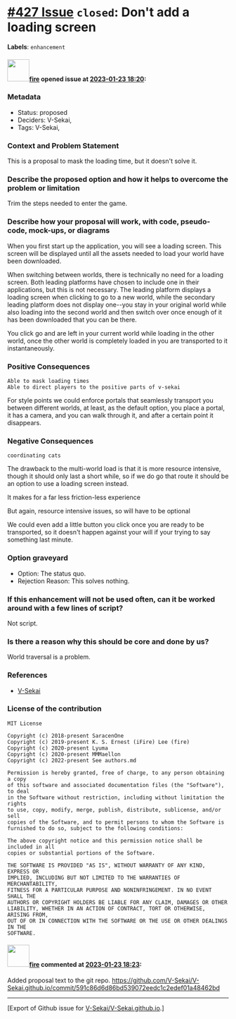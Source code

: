 # [\#427 Issue](https://github.com/V-Sekai/V-Sekai.github.io/issues/427) `closed`:  Don't add a loading screen
**Labels**: `enhancement`


#### <img src="https://avatars.githubusercontent.com/u/32321?u=c2e06a3d2b49a467aa907e54aa259516440267cc&v=4" width="50">[fire](https://github.com/fire) opened issue at [2023-01-23 18:20](https://github.com/V-Sekai/V-Sekai.github.io/issues/427):

### Metadata

- Status: proposed <!-- draft | proposed | rejected | accepted | deprecated | superseded by -->
- Deciders: V-Sekai,
- Tags: V-Sekai,


### Context and Problem Statement

This is a proposal to mask the loading time, but it doesn't solve it.

### Describe the proposed option and how it helps to overcome the problem or limitation

Trim the steps needed to enter the game.

### Describe how your proposal will work, with code, pseudo-code, mock-ups, or diagrams

When you first start up the application, you will see a loading screen. This screen will be displayed until all the assets needed to load your world have been downloaded.

When switching between worlds, there is technically no need for a loading screen. Both leading platforms have chosen to include one in their applications, but this is not necessary. The leading platform displays a loading screen when clicking to go to a new world, while the secondary leading platform does not display one--you stay in your original world while also loading into the second world and then switch over once enough of it has been downloaded that you can be there.

You click go and are left in your current world while loading in the other world, once the other world is completely loaded in you are transported to it instantaneously.

### Positive Consequences

    Able to mask loading times
    Able to direct players to the positive parts of v-sekai

For style points we could enforce portals that seamlessly transport you between different worlds, at least, as the default option, you place a portal, it has a camera, and you can walk through it, and after a certain point it disappears.

### Negative Consequences

    coordinating cats

The drawback to the multi-world load is that it is more resource intensive, though it should only last a short while, so if we do go that route it should be an option to use a loading screen instead.

It makes for a far less friction-less experience

But again, resource intensive issues, so will have to be optional

We could even add a little button you click once you are ready to be transported, so it doesn't happen against your will if your trying to say something last minute.

### Option graveyard

- Option: The status quo. <!-- List the proposed options no longer open for consideration. -->
- Rejection Reason: This solves nothing. <!-- List the reasons for the rejection: (the bad traits) -->


### If this enhancement will not be used often, can it be worked around with a few lines of script?

Not script.

### Is there a reason why this should be core and done by us?

World traversal is a problem.

### References

- [V-Sekai](https://v-sekai.org/)


### License of the contribution

```
MIT License

Copyright (c) 2018-present SaracenOne
Copyright (c) 2019-present K. S. Ernest (iFire) Lee (fire)
Copyright (c) 2020-present Lyuma
Copyright (c) 2020-present MMMaellon
Copyright (c) 2022-present See authors.md

Permission is hereby granted, free of charge, to any person obtaining a copy
of this software and associated documentation files (the "Software"), to deal
in the Software without restriction, including without limitation the rights
to use, copy, modify, merge, publish, distribute, sublicense, and/or sell
copies of the Software, and to permit persons to whom the Software is
furnished to do so, subject to the following conditions:

The above copyright notice and this permission notice shall be included in all
copies or substantial portions of the Software.

THE SOFTWARE IS PROVIDED "AS IS", WITHOUT WARRANTY OF ANY KIND, EXPRESS OR
IMPLIED, INCLUDING BUT NOT LIMITED TO THE WARRANTIES OF MERCHANTABILITY,
FITNESS FOR A PARTICULAR PURPOSE AND NONINFRINGEMENT. IN NO EVENT SHALL THE
AUTHORS OR COPYRIGHT HOLDERS BE LIABLE FOR ANY CLAIM, DAMAGES OR OTHER
LIABILITY, WHETHER IN AN ACTION OF CONTRACT, TORT OR OTHERWISE, ARISING FROM,
OUT OF OR IN CONNECTION WITH THE SOFTWARE OR THE USE OR OTHER DEALINGS IN THE
SOFTWARE.
```


#### <img src="https://avatars.githubusercontent.com/u/32321?u=c2e06a3d2b49a467aa907e54aa259516440267cc&v=4" width="50">[fire](https://github.com/fire) commented at [2023-01-23 18:23](https://github.com/V-Sekai/V-Sekai.github.io/issues/427#issuecomment-1400785635):

Added proposal text to the git repo. https://github.com/V-Sekai/V-Sekai.github.io/commit/591c86d6d86bd539072eedc1c2edef01a48462bd


-------------------------------------------------------------------------------



[Export of Github issue for [V-Sekai/V-Sekai.github.io](https://github.com/V-Sekai/V-Sekai.github.io).]

